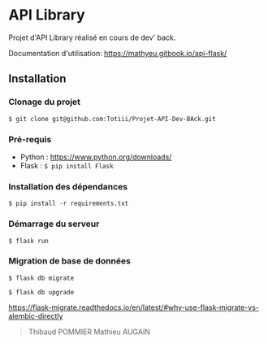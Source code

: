 # API Library

Projet d'API Library réalisé en cours de dev' back.

Documentation d'utilisation: https://mathyeu.gitbook.io/api-flask/

## Installation

### Clonage du projet

    $ git clone git@github.com:Totiii/Projet-API-Dev-BAck.git
    
### Pré-requis
- Python : https://www.python.org/downloads/
- Flask : `$ pip install Flask`

### Installation des dépendances

    $ pip install -r requirements.txt
    
### Démarrage  du serveur

    $ flask run

### Migration de base de données


    $ flask db migrate

    $ flask db upgrade
https://flask-migrate.readthedocs.io/en/latest/#why-use-flask-migrate-vs-alembic-directly

> Thibaud POMMIER 
> Mathieu AUGAIN
